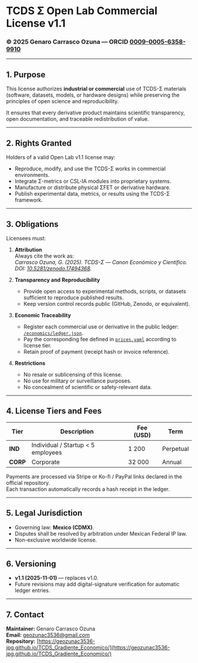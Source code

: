 # TCDS Σ Open Lab Commercial License v1.1  
### © 2025 Genaro Carrasco Ozuna — ORCID [0009-0005-6358-9910](https://orcid.org/0009-0005-6358-9910)

---

## 1. Purpose  
This license authorizes **industrial or commercial** use of TCDS-Σ materials (software, datasets, models, or hardware designs) while preserving the principles of open science and reproducibility.

It ensures that every derivative product maintains scientific transparency, open documentation, and traceable redistribution of value.

---

## 2. Rights Granted  
Holders of a valid Open Lab v1.1 license may:
- Reproduce, modify, and use the TCDS-Σ works in commercial environments.  
- Integrate Σ-metrics or CSL-IA modules into proprietary systems.  
- Manufacture or distribute physical ΣFET or derivative hardware.  
- Publish experimental data, metrics, or results using the TCDS-Σ framework.

---

## 3. Obligations  
Licensees must:

1. **Attribution**  
   Always cite the work as:  
   *Carrasco Ozuna, G. (2025). TCDS-Σ — Canon Económico y Científico. DOI: [10.5281/zenodo.17494368](https://doi.org/10.5281/zenodo.17494368).*

2. **Transparency and Reproducibility**  
   - Provide open access to experimental methods, scripts, or datasets sufficient to reproduce published results.  
   - Keep version control records public (GitHub, Zenodo, or equivalent).

3. **Economic Traceability**  
   - Register each commercial use or derivative in the public ledger:  
     [`/economics/ledger.json`](./economics/ledger.json).  
   - Pay the corresponding fee defined in [`prices.yaml`](./economics/prices.yaml) according to license tier.  
   - Retain proof of payment (receipt hash or invoice reference).

4. **Restrictions**  
   - No resale or sublicensing of this license.  
   - No use for military or surveillance purposes.  
   - No concealment of scientific or safety-relevant data.

---

## 4. License Tiers and Fees  
| Tier | Description | Fee (USD) | Term |
|------|--------------|-----------|------|
| **IND** | Individual / Startup < 5 employees | 1 200 | Perpetual |
| **CORP** | Corporate | 32 000 | Annual |

Payments are processed via Stripe or Ko-fi / PayPal links declared in the official repository.  
Each transaction automatically records a hash receipt in the ledger.

---

## 5. Legal Jurisdiction  
- Governing law: **Mexico (CDMX)**.  
- Disputes shall be resolved by arbitration under Mexican Federal IP law.  
- Non-exclusive worldwide license.

---

## 6. Versioning  
- **v1.1 (2025-11-01)** — replaces v1.0.  
- Future revisions may add digital-signature verification for automatic ledger entries.

---

## 7. Contact  
**Maintainer:** Genaro Carrasco Ozuna  
**Email:** [geozunac3536@gmail.com](mailto:geozunac3536@gmail.com)  
**Repository:** [https://geozunac3536-jpg.github.io/TCDS_Gradiente_Economico/](https://geozunac3536-jpg.github.io/TCDS_Gradiente_Economico/)
